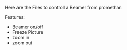 Here are the Files to controll a Beamer from promethan

Features:
- Beamer on/off
- Freeze Picture
- zoom in
- zoom out
